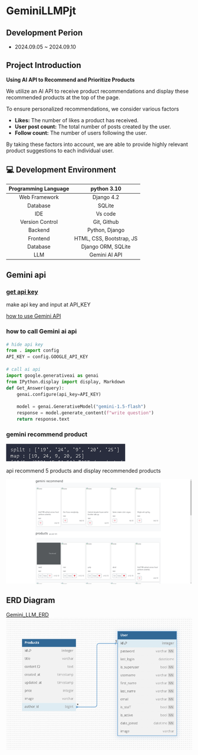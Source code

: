 # GeminiLLMPjt
## Development Perion
- 2024.09.05 ~ 2024.09.10
## Project Introduction
**Using AI API to Recommend and Prioritize Products**

We utilize an AI API to receive product recommendations and display these recommended products at the top of the page. 

To ensure personalized recommendations, we consider various factors
* **Likes:** The number of likes a product has received.
* **User post count:** The total number of posts created by the user.
* **Follow count:** The number of users following the user.

By taking these factors into account, we are able to provide highly relevant product suggestions to each individual user.
## 💻 Development Environment
|Programming Language| python 3.10|
|:----------------:|:----------------:|
| Web Framework | Django 4.2|
| Database | SQLite|
| IDE | Vs code |
| Version Control | Git, Github |
| Backend | Python, Django |
| Frontend | HTML, CSS, Bootstrap, JS |
| Database | Django ORM, SQLite |
| LLM | Gemini AI API |

## Gemini api
### [get api key](https://aistudio.google.com/app/apikey?hl=ko)
make api key and input at API_KEY

[how to use Gemini API](https://ai.google.dev/gemini-api/docs/get-started/tutorial?lang=swift&hl=ko#set-up-project)


### how to call Gemini ai api
```python
# hide api key
from . import config
API_KEY = config.GOOGLE_API_KEY

# call ai api
import google.generativeai as genai
from IPython.display import display, Markdown
def Get_Answer(query):
    genai.configure(api_key=API_KEY)

    model = genai.GenerativeModel("gemini-1.5-flash")
    response = model.generate_content(f"write question")
    return response.text
```

### gemini recommend product
![alt text](image-2.png)


api recommend 5 products and display recommended products


![alt text](image-1.png)

## ERD Diagram
[Gemini_LLM_ERD](https://dbdiagram.io/d/SpartaLLMProject-66d9d8eceef7e08f0ed1d09a)
![alt text](image-3.png)